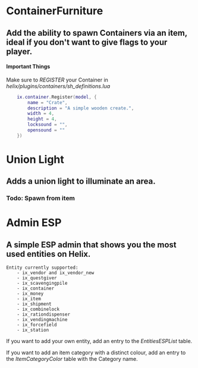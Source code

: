 # ContainerFurniture
## Add the ability to spawn Containers via an item, ideal if you don't want to give flags to your player.

#### Important Things
Make sure to _REGISTER_ your Container in *helix/plugins/containers/sh_definitions.lua*

```lua
	ix.container.Register(model, {
		name = "Crate",
		description = "A simple wooden create.",
		width = 4,
		height = 4,
		locksound = "",
		opensound = ""
	})
```
# Union Light
## Adds a union light to illuminate an area.
### Todo: Spawn from item

# Admin ESP
## A simple ESP admin that shows you the most used entities on Helix.

```
Entity currently supported:
	- ix_vendor and ix_vendor_new
	- ix_questgiver
	- ix_scavengingpile
	- ix_container
	- ix_money
	- ix_item
	- ix_shipment
	- ix_combinelock
	- ix_rationdispenser
	- ix_vendingmachine
	- ix_forcefield
	- ix_station
```
If you want to add your own entity, add an entry to the _EntitiesESPList_ table.

If you want to add an item category with a distinct colour, add an entry to the _ItemCategoryColor_ table with the Category name.
